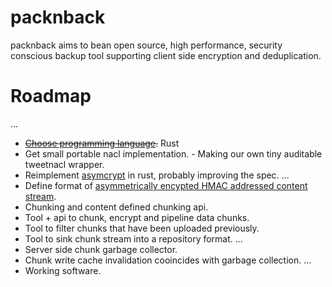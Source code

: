 # packnback

packnback aims to bean open source, high performance, security conscious backup tool
supporting client side encryption and deduplication.

# Roadmap

...
- ~~[Choose programming language](https://packnback.github.io/blog/programming_languages/).~~ Rust
- Get small portable nacl implementation. - Making our own tiny auditable tweetnacl wrapper.
- Reimplement [asymcrypt](https://packnback.github.io/blog/asymmetric_encryption/) in rust, probably improving the spec.
...
- Define format of [asymmetrically encypted HMAC addressed content stream](https://packnback.github.io/blog/dedup_and_encryption/).
- Chunking and content defined chunking api.
- Tool + api to chunk, encrypt and pipeline data chunks.
- Tool to filter chunks that have been uploaded previously.
- Tool to sink chunk stream into a repository format.
...
- Server side chunk garbage collector.
- Chunk write cache invalidation cooincides with garbage collection.
...
- Working software.